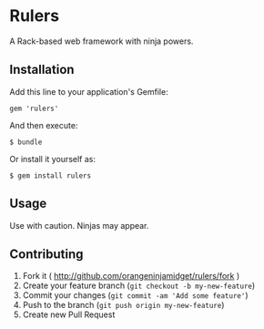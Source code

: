 # Rulers

A Rack-based web framework with ninja powers.

## Installation

Add this line to your application's Gemfile:

    gem 'rulers'

And then execute:

    $ bundle

Or install it yourself as:

    $ gem install rulers

## Usage

Use with caution. Ninjas may appear.

## Contributing

1. Fork it ( http://github.com/orangeninjamidget/rulers/fork )
2. Create your feature branch (`git checkout -b my-new-feature`)
3. Commit your changes (`git commit -am 'Add some feature'`)
4. Push to the branch (`git push origin my-new-feature`)
5. Create new Pull Request
